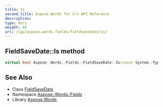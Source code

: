 ```yaml
---
title: Is
second_title: Aspose.Words for C++ API Reference
description: 
type: docs
weight: 66
url: /cpp/aspose.words.fields/fieldsavedate/is/
---
```

## FieldSaveDate::Is method




```cpp
virtual bool Aspose::Words::Fields::FieldSaveDate::Is(const System::TypeInfo &target) const override
```

## See Also

* Class [FieldSaveDate](../)
* Namespace [Aspose::Words::Fields](../../)
* Library [Aspose.Words](../../../)
